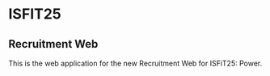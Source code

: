 # ISFIT25

## Recruitment Web

This is the web application for the new Recruitment Web for ISFiT25: Power.
